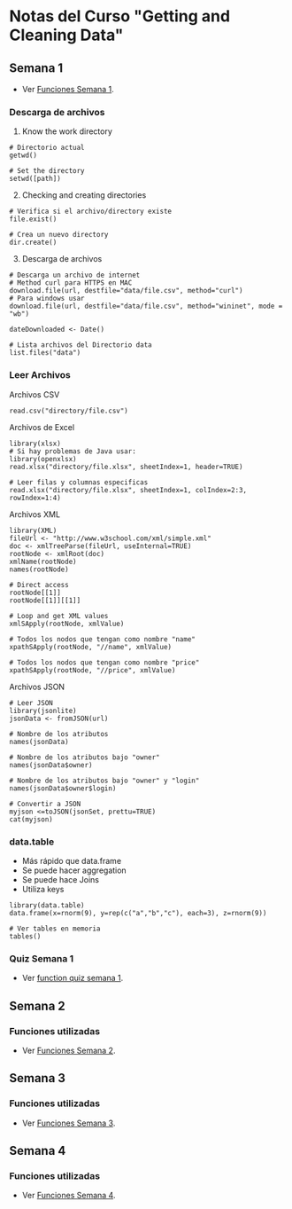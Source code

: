 # Notas del Curso "Getting and Cleaning Data"

## Semana 1

- Ver [Funciones Semana 1](semana1.md).

### Descarga de archivos

1. Know the work directory
````Rscript
# Directorio actual
getwd()

# Set the directory
setwd([path])
````

2. Checking and creating directories
````Rscript
# Verifica si el archivo/directory existe
file.exist()

# Crea un nuevo directory
dir.create()
````

3. Descarga de archivos
````Rscript
# Descarga un archivo de internet
# Method curl para HTTPS en MAC
download.file(url, destfile="data/file.csv", method="curl")
# Para windows usar
download.file(url, destfile="data/file.csv", method="wininet", mode = "wb")

dateDownloaded <- Date()

# Lista archivos del Directorio data
list.files("data")
````

### Leer Archivos

Archivos CSV
```Rscript
read.csv("directory/file.csv")
```

Archivos de Excel
```Rscript
library(xlsx)
# Si hay problemas de Java usar:
library(openxlsx)
read.xlsx("directory/file.xlsx", sheetIndex=1, header=TRUE)

# Leer filas y columnas especificas
read.xlsx("directory/file.xlsx", sheetIndex=1, colIndex=2:3, rowIndex=1:4)
```

Archivos XML
```Rscript
library(XML)
fileUrl <- "http://www.w3school.com/xml/simple.xml"
doc <- xmlTreeParse(fileUrl, useInternal=TRUE)
rootNode <- xmlRoot(doc)
xmlName(rootNode)
names(rootNode)

# Direct access
rootNode[[1]]
rootNode[[1]][[1]]

# Loop and get XML values
xmlSApply(rootNode, xmlValue)

# Todos los nodos que tengan como nombre "name"
xpathSApply(rootNode, "//name", xmlValue)

# Todos los nodos que tengan como nombre "price"
xpathSApply(rootNode, "//price", xmlValue)
```

Archivos JSON
```Rscript
# Leer JSON
library(jsonlite)
jsonData <- fromJSON(url)

# Nombre de los atributos
names(jsonData)

# Nombre de los atributos bajo "owner"
names(jsonData$owner)

# Nombre de los atributos bajo "owner" y "login"
names(jsonData$owner$login)

# Convertir a JSON
myjson <=toJSON(jsonSet, prettu=TRUE)
cat(myjson)
```

### data.table
- Más rápido que data.frame
- Se puede hacer aggregation
- Se puede hace Joins
- Utiliza keys

```Rscript
library(data.table)
data.frame(x=rnorm(9), y=rep(c("a","b","c"), each=3), z=rnorm(9))

# Ver tables en memoria
tables()
```

### Quiz Semana 1
- Ver [function quiz semana 1](semana1/semana1-quiz.R).


## Semana 2

### Funciones utilizadas
- Ver [Funciones Semana 2](semana2.md).

## Semana 3

### Funciones utilizadas
- Ver [Funciones Semana 3](semana3.md).

## Semana 4

### Funciones utilizadas
- Ver [Funciones Semana 4](semana4.md).
